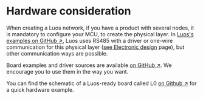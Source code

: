 # Hardware consideration

When creating a Luos network, if you have a product with several nodes, it is mandatory to configure your MCU, to create the physical layer. In <a href="https://github.com/Luos-io/Examples/" target="_blank">Luos's examples on GitHub &#8599;</a>, Luos uses RS485 with a driver or one-wire communication for this physical layer ([see Electronic design](./electronics.md) page), but other communication ways are possible.

Board examples and driver sources are available <a href="https://github.com/Luos-io/Examples/tree/master/Projects" target="_blank">on GitHub &#8599;</a>. We encourage you to use them in the way you want.

You can find the schematic of a Luos-ready board called L0 <a href="https://github.com/Luos-io/Examples/tree/master/Hardware/l0" target="_blank">on Github &#8599;</a> for a quick hardware example.
